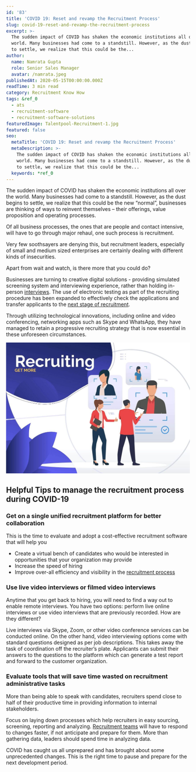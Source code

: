 ```yaml
---
id: '83'
title: 'COVID 19: Reset and revamp the Recruitment Process'
slug: covid-19-reset-and-revamp-the-recruitment-process
excerpt: >-
  The sudden impact of COVID has shaken the economic institutions all over the
  world. Many businesses had come to a standstill. However, as the dust begins
  to settle, we realize that this could be the...
author:
  name: Namrata Gupta
  role: Senior Sales Manager
  avatar: /namrata.jpeg
publishedAt: 2020-05-15T00:00:00.000Z
readTime: 3 min read
category: Recruitment Know How
tags: &ref_0
  - ats
  - recruitment-software
  - recruitment-software-solutions
featuredImage: Talentpool-Recruitment-1.jpg
featured: false
seo:
  metaTitle: 'COVID 19: Reset and revamp the Recruitment Process'
  metaDescription: >-
    The sudden impact of COVID has shaken the economic institutions all over the
    world. Many businesses had come to a standstill. However, as the dust begins
    to settle, we realize that this could be the...
  keywords: *ref_0
---
```


The sudden impact of COVID has shaken the economic institutions all over the world. Many businesses had come to a standstill. However, as the dust begins to settle, we realize that this could be the new “normal”, businesses are thinking of ways to reinvent themselves – their offerings, value proposition and operating processes.

Of all business processes, the ones that are people and contact intensive, will have to go through major rehaul, one such process is recruitment.

<!--more-->

Very few soothsayers are denying this, but recruitment leaders, especially of small and medium sized enterprises are certainly dealing with different kinds of insecurities.

Apart from wait and watch, is there more that you could do?

Businesses are turning to creative digital solutions - providing simulated screening system and interviewing experience, rather than holding in-person [interviews](https://www.thetalentpool.ai/blogs/todays-recruitment-methods-may-not-work-tomorrow-are-you-future-ready/). The use of electronic testing as part of the recruiting procedure has been expanded to effectively check the applications and transfer applicants to the [next stage of recruitment](https://www.thetalentpool.ai/blogs/todays-recruitment-methods-may-not-work-tomorrow-are-you-future-ready/).

Through utilizing technological innovations, including online and video conferencing, networking apps such as Skype and WhatsApp, they have managed to retain a progressive recruiting strategy that is now essential in these unforeseen circumstances.

![Talentpool-recruitment-software](images/Talentpool-Recruitment-1-1024x725.jpg)

## Helpful Tips to manage the recruitment process during COVID-19 

### **Get on a single unified recruitment platform for better collaboration**

This is the time to evaluate and adopt a cost-effective recruitment software that will help you

- Create a virtual bench of candidates who would be interested in opportunities that your organization may provide
- Increase the speed of hiring
- Improve over-all efficiency and visibility in the [recruitment process](https://www.thetalentpool.ai/blogs/slow-recruitment-process/)

### **Use live video interviews or filmed video interviews** 

Anytime that you get back to hiring, you will need to find a way out to enable remote interviews. You have two options: perform live online interviews or use video interviews that are previously recorded. How are they different?

Live interviews via Skype, Zoom, or other video conference services can be conducted online. On the other hand, video interviewing options come with standard questions designed as per job descriptions. This takes away the task of coordination off the recruiter’s plate. Applicants can submit their answers to the questions to the platform which can generate a test report and forward to the customer organization.

### **Evaluate tools that will save time wasted on recruitment administrative tasks**

More than being able to speak with candidates, recruiters spend close to half of their productive time in providing information to internal stakeholders.

Focus on laying down processes which help recruiters in easy sourcing, screening, reporting and analyzing. [Recruitment teams](https://www.thetalentpool.ai/blogs/how-to-induct-and-orient-new-recruiters-in-your-team/) will have to respond to changes faster, if not anticipate and prepare for them. More than gathering data, leaders should spend time in analyzing data.

COVID has caught us all unprepared and has brought about some unprecedented changes. This is the right time to pause and prepare for the next development period.
